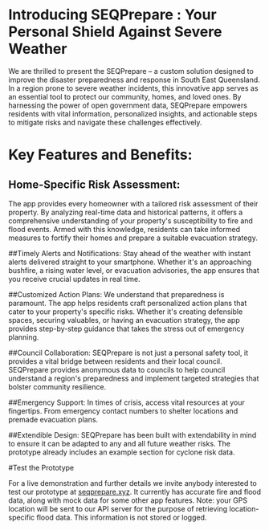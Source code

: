 # Introducing SEQPrepare : Your Personal Shield Against Severe Weather

We are thrilled to present the SEQPrepare – a custom solution designed to improve the disaster preparedness and response in South East Queensland. In a region prone to severe weather incidents, this innovative app serves as an essential tool to protect our community, homes, and loved ones. By harnessing the power of open government data, SEQPrepare empowers residents with vital information, personalized insights, and actionable steps to mitigate risks and navigate these challenges effectively.

# Key Features and Benefits:

## Home-Specific Risk Assessment:
The app provides every homeowner with a tailored risk assessment of their property. By analyzing real-time data and historical patterns, it offers a comprehensive understanding of your property's susceptibility to fire and flood events. Armed with this knowledge, residents can take informed measures to fortify their homes and prepare a suitable evacuation strategy.

##Timely Alerts and Notifications:
Stay ahead of the weather with instant alerts delivered straight to your smartphone. Whether it's an approaching bushfire, a rising water level, or evacuation advisories, the app ensures that you receive crucial updates in real time.

##Customized Action Plans:
We understand that preparedness is paramount. The app helps residents craft personalized action plans that cater to your property's specific risks. Whether it's creating defensible spaces, securing valuables, or having an evacuation strategy, the app provides step-by-step guidance that takes the stress out of emergency planning.

##Council Collaboration:
SEQPrepare is not just a personal safety tool, it provides a vital bridge between residents and their local council. SEQPrepare provides anonymous data to councils to help council understand a region's preparedness and implement targeted strategies that bolster community resilience.

##Emergency Support:
In times of crisis, access vital resources at your fingertips. From emergency contact numbers to shelter locations and premade evacuation plans.

##Extendible Design:
SEQPrepare has been built with extendability in mind to ensure it can be adapted to any and all future weather risks. The prototype already includes an example section for cyclone risk data.

#Test the Prototype

For a live demonstration and further details we invite anybody interested to test our prototype at [seqprepare.xyz](https://seqprepare.xyz). It currently has accurate fire and flood data, along with mock data for some other app features. Note: your GPS location will be sent to our API server for the purpose of retrieving location-specific flood data. This information is not stored or logged.